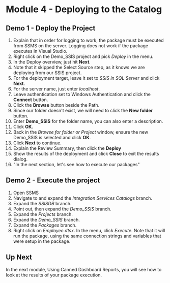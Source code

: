 ﻿# Module 4 - Deploying to the Catalog

## Demo 1 - Deploy the Project

1. Explain that in order for logging to work, the package must be executed from SSMS on the server. Logging does not work if the package executes in Visual Studio.
2. Right click on the Demo_SSIS project and pick *Deploy* in the menu.
3. In the Deploy overview, just hit __Next__.
4. Note that it skipped the Select Source step, as it knows we are deploying from our SSIS project.
5. For the deployment target, leave it set to *SSIS in SQL Server* and click __Next__.
6. For the server name, just enter *localhost*.
7. Leave authentication set to Windows Authentication and click the __Connect__ button.
8. Click the __Browse__ button beside the Path.
9. Since our folder doesn't exist, we will need to click the __New folder__ button.
10. Enter __Demo_SSIS__ for the folder name, you can also enter a description.
11. Click __OK__.
12. Back in the *Browse for folder or Project* window, ensure the new Demo_SSIS is selected and click __OK__.
13. Click __Next__ to continue.
14. Explain the Review Summary, then click the __Deploy__
15. Show the results of the deployment and click __Close__ to exit the results dialog. 
16. "In the next section, let's see how to execute our packages"

## Demo 2 - Execute the project

1. Open SSMS
2. Navigate to and expand the *Integration Services Catalogs* branch.
3. Expand the *SSISDB* branch.
4. Point out, then expand the *Demo_SSIS* branch.
5. Expand the *Projects* branch.
6. Expand the *Demo_SSIS* branch.
7. Expand the *Packages* branch.
8. Right click on *Employee.dtsx*. In the menu, click _Execute_. Note that it will run the package, using the same connection strings and variables that were setup in the package.

## Up Next

In the next module, Using Canned Dashboard Reports, you will see how to look at the results of your package execution.
